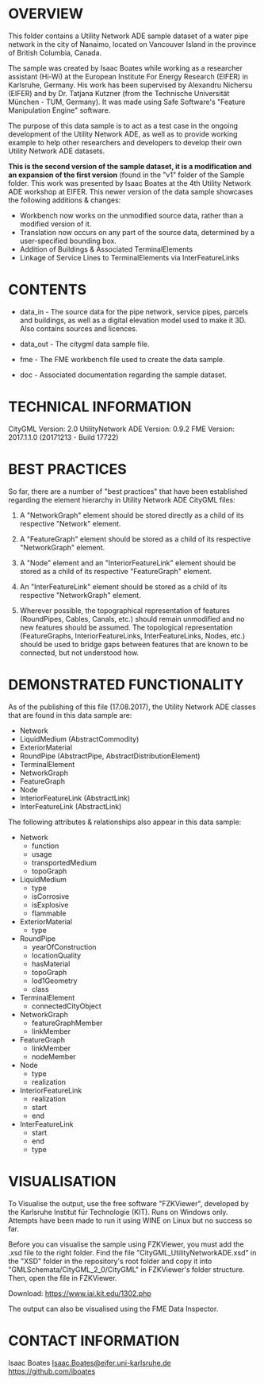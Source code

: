 # OVERVIEW

This folder contains a Utility Network ADE sample dataset of a water pipe network in the city of
Nanaimo, located on Vancouver Island in the province of British Columbia, Canada.

The sample was created by Isaac Boates while working as a researcher assistant (Hi-Wi) at the
European Institute For Energy Research (EIFER) in Karlsruhe, Germany. His work has been supervised
by Alexandru Nichersu (EIFER) and by Dr. Tatjana Kutzner (from the Technische Universität München 
\- TUM, Germany). It was made using Safe Software's "Feature Manipulation Engine" software.

The purpose of this data sample is to act as a test case in the ongoing development of the Utility
Network ADE, as well as to provide working example to help other researchers and developers to 
develop their own Utility Network ADE datasets.

**This is the second version of the sample dataset, it is a modification and an expansion of the
first version** (found in the "v1" folder of the Sample folder. This work was presented by Isaac
Boates at the 4th Utility Network ADE workshop at EIFER. This newer version of the data sample
showcases the following additions & changes:

- Workbench now works on the unmodified source data, rather than a modified version of it.
- Translation now occurs on any part of the source data, determined by a user-specified bounding
  box.
- Addition of Buildings & Associated TerminalElements
- Linkage of Service Lines to TerminalElements via InterFeatureLinks

# CONTENTS

- data_in - The source data for the pipe network, service pipes, parcels and buildings, as well as a
digital elevation model used to make it 3D.  Also contains sources and licences.

- data_out - The citygml data sample file.

- fme - The FME workbench file used to create the data sample.

- doc - Associated documentation regarding the sample dataset.

# TECHNICAL INFORMATION

CityGML Version: 2.0
UtilityNetwork ADE Version: 0.9.2
FME Version: 2017.1.1.0 (20171213 - Build 17722)

# BEST PRACTICES

So far, there are a number of "best practices" that have been established regarding the element
hierarchy in Utility Network ADE CityGML files:

1. A "NetworkGraph" element should be stored directly as a child of its respective "Network"
element.

2. A "FeatureGraph" element should be stored as a child of its respective "NetworkGraph"
element.

3. A "Node" element and an "InteriorFeatureLink" element should be stored as a child of its
respective "FeatureGraph" element.

4. An "InterFeatureLink" element should be stored as a child of its respective "NetworkGraph"
element.

5. Wherever possible, the topographical representation of features (RoundPipes, Cables, Canals,
etc.) should remain unmodified and no new features should be assumed. The topological
representation (FeatureGraphs, InteriorFeatureLinks, InterFeatureLinks, Nodes, etc.) should
be used to bridge gaps between features that are known to be connected, but not understood how.

# DEMONSTRATED FUNCTIONALITY

As of the publishing of this file (17.08.2017), the Utility Network ADE classes that are found 
in this data sample are:

 - Network
 - LiquidMedium (AbstractCommodity)
 - ExteriorMaterial
 - RoundPipe (AbstractPipe, AbstractDistributionElement)
 - TerminalElement
 - NetworkGraph
 - FeatureGraph
 - Node
 - InteriorFeatureLink (AbstractLink)
 - InterFeatureLink (AbstractLink)

The following attributes & relationships also appear in this data sample:

 - Network
   - function
   - usage
   - transportedMedium
   - topoGraph
 - LiquidMedium
   - type
   - isCorrosive
   - isExplosive
   - flammable
 - ExteriorMaterial
   - type
 - RoundPipe
   - yearOfConstruction
   - locationQuality
   - hasMaterial
   - topoGraph
   - lod1Geometry
   - class
 - TerminalElement
   - connectedCityObject
 - NetworkGraph
   - featureGraphMember
   - linkMember
 - FeatureGraph
   - linkMember
   - nodeMember
 - Node
   - type
   - realization
 - InteriorFeatureLink
   - realization
   - start
   - end
 - InterFeatureLink
   - start
   - end
   - type

# VISUALISATION

To Visualise the output, use the free software "FZKViewer", developed by the Karlsruhe Institut
für Technologie (KIT). Runs on Windows only. Attempts have been made to run it using WINE on
Linux but no success so far.

Before you can visualise the sample using FZKViewer, you must add the .xsd file to the right
folder.  Find the file "CityGML_UtilityNetworkADE.xsd" in the "XSD" folder in the repository's
root folder and copy it into "GMLSchemata/CityGML_2_0/CityGML" in FZKViewer's folder structure.
Then, open the file in FZKViewer.

Download: https://www.iai.kit.edu/1302.php

The output can also be visualised using the FME Data Inspector.

# CONTACT INFORMATION

Isaac Boates
Isaac.Boates@eifer.uni-karlsruhe.de
https://github.com/iboates
